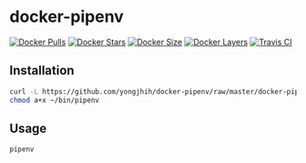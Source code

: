 # docker-pipenv

[![Docker Pulls](https://img.shields.io/docker/pulls/yongjhih/pipenv.svg)](https://hub.docker.com/r/yongjhih/pipenv/)
[![Docker Stars](https://img.shields.io/docker/stars/yongjhih/pipenv.svg)](https://hub.docker.com/r/yongjhih/pipenv/)
[![Docker Size](https://img.shields.io/imagelayers/image-size/yongjhih/pipenv/latest.svg)](https://imagelayers.io/?images=yongjhih/pipenv:latest)
[![Docker Layers](https://img.shields.io/imagelayers/layers/yongjhih/pipenv/latest.svg)](https://imagelayers.io/?images=yongjhih/pipenv:latest)
[![Travis CI](https://img.shields.io/travis/yongjhih/docker-pipenv.svg)](https://travis-ci.org/yongjhih/docker-pipenv)

## Installation

```sh
curl -L https://github.com/yongjhih/docker-pipenv/raw/master/docker-pipenv > ~/bin/pipenv && \
chmod a+x ~/bin/pipenv
```

## Usage

```
pipenv
```

